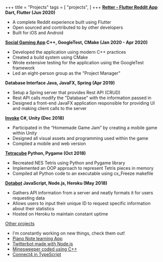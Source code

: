 +++
title = "Projects"
tags = [
    "projects",
]
+++
**[Retter - Flutter Reddit App](https://github.com/mzegar/Retter) Dart, Flutter (Jun 2020)**
- A complete Reddit experience built using Flutter
- Open sourced and contributed to by other developers
- Built for iOS and Android

**[Social Gaming App](https://github.com/mzegar/Social-Gaming-App) C++, GoogleTest, CMake (Jan 2020 - Apr 2020)**
- Developed the application using modern C++ practices
- Created a build system using CMake
- Wrote extensive testing for the application using the GoogleTest framework
- Led an eight-person group as the "Project Manager"

**Database Interface Java, JavaFX, Spring (Apr 2019)**
- Setup a Spring server that provides Rest API (CRUD)
- Rest API calls modify the "Database" with the information passed in
- Designed a front-end JavaFX application responsible for providing UI and making client calls to the server

**[Invoke](https://github.com/mzegar/Invoke) C#, Unity (Dec 2018)**
- Participated in the “Homemade Game Jam” by creating a mobile game within Unity
- Designed all visual assets and programming used within the game
- Complied a mobile and web version

**[Tetracube](https://github.com/mzegar/Tetracube) Python, Pygame (Oct 2018)**
- Recreated NES Tetris using Python and Pygame library
- Implemented an OOP approach to represent Tetris pieces in memory
- Compiled all Python code to an executable using cx_Freeze makefile

**[Dotabot](https://github.com/mzegar/dotabot) JavaScript, Node.js, Heroku (May 2018)**
- Gathers API information from a server and neatly formats it for users requesting data
- Allows users to input their unique ID to request specific information about their statistics
- Hosted on Heroku to maintain constant uptime

[Other projects](https://github.com/mzegar?tab=repositories)
- I'm constantly working on new things, check them out!
- [Piano Note learning App](https://github.com/mzegar/LearnPianoNotes)
- [Twitterbot made with Node.js](https://github.com/mzegar/smashbot)
- [Minesweeper coded using C++](https://github.com/mzegar/Minesweeper-Cplusplus)
- [Connect4 in TypeScript](https://github.com/mzegar/Connect4)
